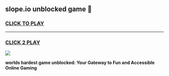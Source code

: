 
## slope.io unblocked game 👋
<h3>
<a href="https://premium.freeplayer.one?title=slope.io_unblocked_game&ref=12F">CLICK TO PLAY</a></h3>
<hr>

<h3>
<a href="https://premium.freeplayer.one?title=slope.io_unblocked_game&ref=12F">CLICK 2 PLAY</a>
  
</h3>

<a href="https://premium.freeplayer.one?title=slope.io_unblocked_game&ref=12F/"><img src="https://clearcache.store/games.png"></a>


**worlds hardest game unblocked: Your Gateway to Fun and Accessible Online Gaming**
